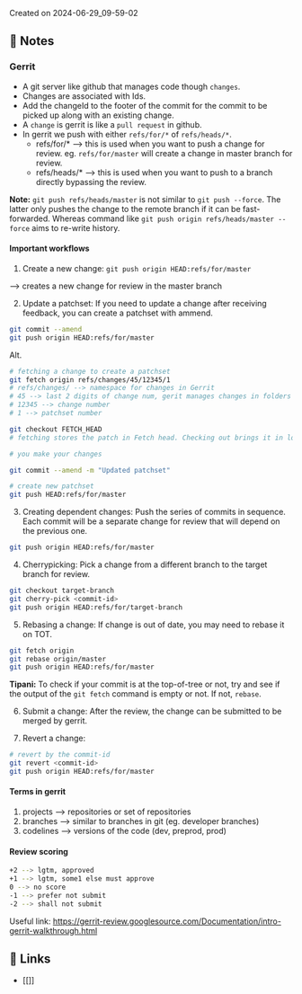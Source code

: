Created on 2024-06-29_09-59-02

## 📔 Notes

### Gerrit

- A git server like github that manages code though `changes`.
- Changes are associated with Ids.
- Add the changeId to the footer of the commit for the commit to be picked up along with an existing change.
- A `change` is gerrit is like a `pull request` in github.
- In gerrit we push with either `refs/for/*` of `refs/heads/*`.
    - refs/for/* --> this is used when you want to push a change for review. eg. `refs/for/master` will create a change in master branch for review.
    - refs/heads/* --> this is used when you want to push to a branch directly bypassing the review.

**Note:** `git push refs/heads/master` is not similar to `git push --force`. The latter only pushes the change to the remote branch if it can be fast-forwarded. Whereas command like `git push origin refs/heads/master --force` aims to re-write history.

#### Important workflows

1. Create a new change: `git push origin HEAD:refs/for/master`

--> creates a new change for review in the master branch

2. Update a patchset: If you need to update a change after receiving feedback, you can create a patchset with ammend.
```bash
git commit --amend
git push origin HEAD:refs/for/master
```

Alt.
```bash
# fetching a change to create a patchset
git fetch origin refs/changes/45/12345/1 
# refs/changes/ --> namespace for changes in Gerrit
# 45 --> last 2 digits of change num, gerit manages changes in folders 
# 12345 --> change number
# 1 --> patchset number

git checkout FETCH_HEAD
# fetching stores the patch in Fetch head. Checking out brings it in local.

# you make your changes

git commit --amend -m "Updated patchset"

# create new patchset
git push HEAD:refs/for/master
```

3. Creating dependent changes: Push the series of commits in sequence. Each commit will be a separate change for review that will depend on the previous one.
```bash
git push origin HEAD:refs/for/master
```

4. Cherrypicking: Pick a change from a different branch to the target branch for review.
```bash
git checkout target-branch
git cherry-pick <commit-id>
git push origin HEAD:refs/for/target-branch
```

5. Rebasing a change: If change is out of date, you may need to rebase it on TOT.
```bash
git fetch origin
git rebase origin/master
git push origin HEAD:refs/for/master
```
**Tipani:** To check if your commit is at the top-of-tree or not, try and see if the output of the `git fetch` command is empty or not. If not, `rebase`.

6. Submit a change: After the review, the change can be submitted to be merged by gerrit.

7. Revert a change: 
```bash
# revert by the commit-id
git revert <commit-id>
git push origin HEAD:refs/for/master
```

#### Terms in gerrit
1. projects --> repositories or set of repositories
2. branches --> similar to branches in git (eg. developer branches)
3. codelines --> versions of the code (dev, preprod, prod)

#### Review scoring
```bash
+2 --> lgtm, approved
+1 --> lgtm, some1 else must approve
0 --> no score
-1 --> prefer not submit
-2 --> shall not submit
```

Useful link: https://gerrit-review.googlesource.com/Documentation/intro-gerrit-walkthrough.html

## 🔗 Links

- [[]]
